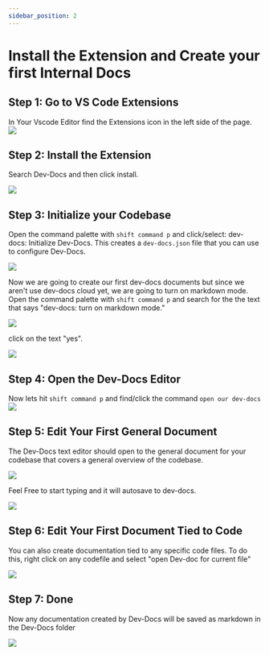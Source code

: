 ```yaml
---
sidebar_position: 2
---
```


# Install the Extension and Create your first Internal Docs


## Step 1: Go to VS Code Extensions

In Your Vscode Editor find the Extensions icon in the left side of the page.
![](/img/install_the_vscode_extension/step_2.png)


## Step 2: Install the Extension

Search Dev-Docs and then click install.

![](/img/install_the_vscode_extension/step_4.png)

## Step 3: Initialize your Codebase

Open the command palette with `shift command p` and click/select: dev-docs: Initialize Dev-Docs. This creates a `dev-docs.json` file that you can use to configure Dev-Docs.

![](/img/install_the_vscode_extension/step_5.png)


Now we are going to create our first dev-docs documents but since we aren't use dev-docs cloud yet, we are going to turn on markdown mode. Open the command palette with `shift command p` and search for the the text that says "dev-docs: turn on markdown mode."

![](/img/install_the_vscode_extension/step_7.png)

click on the text "yes".

![](/img/install_the_vscode_extension/step_8.png)

## Step 4: Open the Dev-Docs Editor

Now lets hit `shift command p` and find/click the command <code>open our dev-docs</code>
![](/img/install_the_vscode_extension/step_9.png)

## Step 5: Edit Your First General Document

The Dev-Docs text editor should open to the general document for your codebase that covers a general overview of the codebase.

![](/img/install_the_vscode_extension/step_10.png)

Feel Free to start typing and it will autosave to dev-docs.

![](/img/install_the_vscode_extension/step_11.png)

## Step 6: Edit Your First Document Tied to Code

You can also create documentation tied to any specific code files. To do this, right click on any codefile and select "open Dev-doc for current file"

![](/img/install_the_vscode_extension/step_14.png)

## Step 7: Done

Now any documentation created by Dev-Docs will be saved as markdown in the Dev-Docs folder

![](/img/install_the_vscode_extension/step_19.png)



